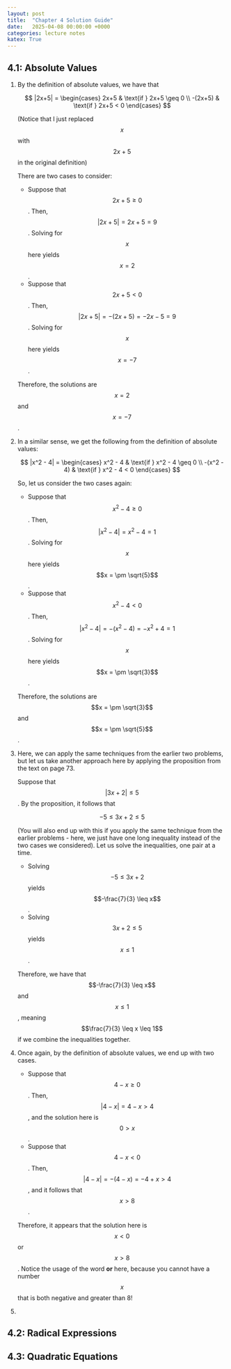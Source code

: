 ```yaml
---
layout: post
title:  "Chapter 4 Solution Guide"
date:   2025-04-08 00:00:00 +0000
categories: lecture notes
katex: True
---
```


## 4.1: Absolute Values

1.  By the definition of absolute values, we have that

    $$
    |2x+5| = 
    \begin{cases}
        2x+5 & \text{if } 2x+5 \geq 0 \\
        -(2x+5) & \text{if } 2x+5 < 0
    \end{cases}
    $$

    (Notice that I just replaced $$x$$ with $$2x+5$$ in the original definition)

    There are two cases to consider:
    *   Suppose that $$2x+5 \geq 0$$. Then, $$|2x+5| = 2x+5 = 9$$. Solving for $$x$$ here yields $$x = 2$$.
    *   Suppose that $$2x+5 < 0$$. Then, $$|2x+5| = -(2x+5) = -2x-5 = 9$$. Solving for $$x$$ here yields $$x = -7$$.
    
    Therefore, the solutions are $$x = 2$$ and $$x = -7$$. 

2.  In a similar sense, we get the following from the definition of absolute values:

    $$
    |x^2 - 4| = 
    \begin{cases}
        x^2 - 4 & \text{if } x^2 - 4 \geq 0 \\
        -(x^2 - 4) & \text{if } x^2 - 4 < 0
    \end{cases}
    $$

    So, let us consider the two cases again:
    *   Suppose that $$x^2 - 4 \geq 0$$. Then, $$|x^2 - 4| = x^2 - 4 = 1$$. Solving for $$x$$ here yields $$x = \pm \sqrt{5}$$.
    *   Suppose that $$x^2 - 4 < 0$$. Then, $$|x^2 - 4| = -(x^2 - 4) = -x^2 + 4 = 1$$. Solving for $$x$$ here yields $$x = \pm \sqrt{3}$$.
    
    Therefore, the solutions are $$x = \pm \sqrt{3}$$ and $$x = \pm \sqrt{5}$$.

3.  Here, we can apply the same techniques from the earlier two problems, but let us take another approach here by applying the proposition from the text on page 73. 
    
    Suppose that $$|3x+2| \leq 5$$. By the proposition, it follows that

    $$-5 \leq 3x+2 \leq 5$$

    (You will also end up with this if you apply the same technique from the earlier problems - here, we just have one long inequality instead of the two cases we considered).
    Let us solve the inequalities, one pair at a time.

    *   Solving $$-5 \leq 3x + 2$$ yields $$-\frac{7}{3} \leq x$$. 
    *   Solving $$3x + 2 \leq 5$$ yields $$x \leq 1$$. 

    Therefore, we have that $$-\frac{7}{3} \leq x$$ and $$x \leq 1$$, meaning $$\frac{7}{3} \leq x \leq 1$$ if we combine the inequalities together.

4.  Once again, by the definition of absolute values, we end up with two cases.
    *   Suppose that $$4 - x \geq 0$$. Then, $$|4 - x| = 4 - x > 4$$, and the solution here is $$0 > x$$. 
    *   Suppose that $$4 - x < 0$$. Then, $$|4 - x| = -(4 - x) = -4 + x > 4$$, and it follows that $$x > 8$$.

    Therefore, it appears that the solution here is $$x < 0$$ or $$x > 8$$. Notice the usage of the word __or__ here, because you cannot have a number $$x$$ that is both negative and greater than 8!

5.  

## 4.2: Radical Expressions

## 4.3: Quadratic Equations